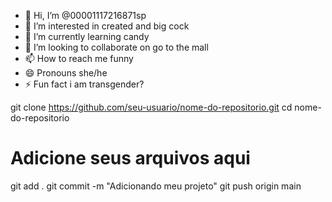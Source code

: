 - 👋 Hi, I’m @00001117216871sp
- 👀 I’m interested in created and big cock
- 🌱 I’m currently learning candy
- 💞️ I’m looking to collaborate on go to the mall
- 📫 How to reach me funny
- 😄 Pronouns she/he
- ⚡ Fun fact i am transgender?

<!---
00001117216871sp/00001117216871sp is a ✨ special ✨ repository because its `README.md` (this file) appears on your GitHub profile.
You can click the Preview link to take a look at your changes.
--->
git clone https://github.com/seu-usuario/nome-do-repositorio.git
cd nome-do-repositorio
# Adicione seus arquivos aqui
git add .
git commit -m "Adicionando meu projeto"
git push origin main
